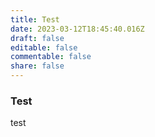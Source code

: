 ```yaml
---
title: Test
date: 2023-03-12T18:45:40.016Z
draft: false
editable: false
commentable: false
share: false
---
```


### Test
test





